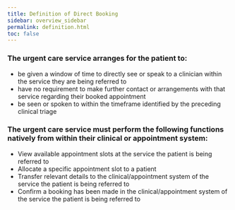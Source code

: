 ```yaml
---
title: Definition of Direct Booking
sidebar: overview_sidebar
permalink: definition.html
toc: false
---
```


### The urgent care service arranges for the patient to:
* be given a window of time to directly see or speak to a clinician within the service they are being referred to
* have no requirement to make further contact or arrangements with that service regarding their booked appointment
* be seen or spoken to within the timeframe identified by the preceding clinical triage


### The urgent care service must perform the following functions natively from within their clinical or appointment system:

* View available appointment slots at the service the patient is being referred to
* Allocate a specific appointment slot to a patient
* Transfer relevant details to the clinical/appointment system of the service the patient is being referred to
* Confirm a booking has been made in the clinical/appointment system of the service the patient is being referred to
